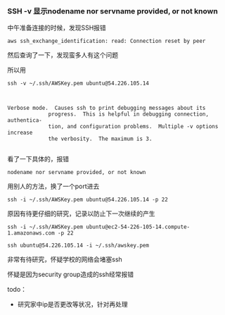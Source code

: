 ### SSH -v 显示nodename nor servname provided, or not known



中午准备连接的时候，发现SSH报错

```
aws ssh_exchange_identification: read: Connection reset by peer
```


然后查询了一下，发现蛮多人有这个问题

所以用

```
ssh -v ~/.ssh/AWSKey.pem ubuntu@54.226.105.14



Verbose mode.  Causes ssh to print debugging messages about its
             progress.  This is helpful in debugging connection, authentica-
             tion, and configuration problems.  Multiple -v options increase
             the verbosity.  The maximum is 3.


```



看了一下具体的，报错


```
nodename nor servname provided, or not known
```

用别人的方法，换了一个port进去

```
ssh -i ~/.ssh/AWSKey.pem ubuntu@54.226.105.14 -p 22
```

原因有待更仔细的研究，记录以防止下一次继续的产生


```
ssh -i ~/.ssh/AWSKey.pem ubuntu@ec2-54-226-105-14.compute-1.amazonaws.com -p 22

ssh ubuntu@54.226.105.14 -i ~/.ssh/awskey.pem
```

非常有待研究，怀疑学校的网络会堵塞ssh


怀疑是因为security group造成的ssh经常报错


todo：

- 研究家中ip是否更改等状况，针对再处理